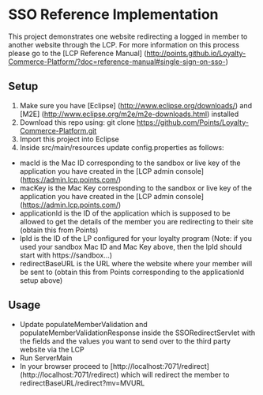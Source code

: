 SSO Reference Implementation
=========

This project demonstrates one website redirecting a logged in member to another website through the LCP.
For more information on this process please go to the [LCP Reference Manual] (http://points.github.io/Loyalty-Commerce-Platform/?doc=reference-manual#single-sign-on-sso-)

## Setup

1. Make sure you have [Eclipse] (http://www.eclipse.org/downloads/) and [M2E] (http://www.eclipse.org/m2e/m2e-downloads.html) installed 
2. Download this repo using: git clone https://github.com/Points/Loyalty-Commerce-Platform.git
3. Import this project into Eclipse
4. Inside src/main/resources update config.properties as follows:

- macId is the Mac ID corresponding to the sandbox or live key of the application you have created in the [LCP admin console] (https://admin.lcp.points.com/)  
- macKey is the Mac Key corresponding to the sandbox or live key of the application you have created in the [LCP admin console] (https://admin.lcp.points.com/)
- applicationId is the ID of the application which is supposed to be allowed to get the details of the member you are redirecting to their site (obtain this from Points)
- lpId is the ID of the LP configured for your loyalty program (Note: if you used your sandbox Mac ID and Mac Key above, then the lpId should start with https://sandbox...)
- redirectBaseURL is the URL where the website where your member will be sent to (obtain this from Points corresponding to the applicationId setup above)

## Usage

- Update populateMemberValidation and populateMemberValidationResponse inside the SSORedirectServlet with the fields and the values you want to send over to the third party website via the LCP
- Run ServerMain
- In your browser proceed to [http://localhost:7071/redirect] (http://localhost:7071/redirect) which will redirect the member to redirectBaseURL/redirect?mv=MVURL 


